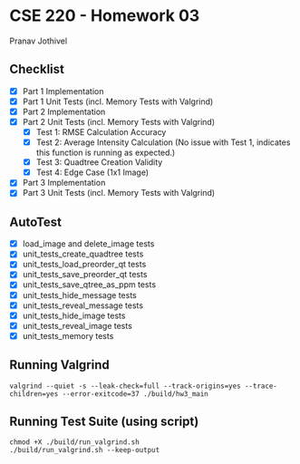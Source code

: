 # CSE 220 - Homework 03
Pranav Jothivel

## Checklist
- [x] Part 1 Implementation
- [x] Part 1 Unit Tests (incl. Memory Tests with Valgrind)
- [x] Part 2 Implementation
- [x] Part 2 Unit Tests (incl. Memory Tests with Valgrind)
  - [x] Test 1: RMSE Calculation Accuracy
  - [x] Test 2: Average Intensity Calculation (No issue with Test 1, indicates this function is running as expected.)
  - [X] Test 3: Quadtree Creation Validity
  - [X] Test 4: Edge Case (1x1 Image)
- [x] Part 3 Implementation
- [x] Part 3 Unit Tests (incl. Memory Tests with Valgrind)

## AutoTest
- [x] load_image and delete_image tests
- [x] unit_tests_create_quadtree tests
- [x] unit_tests_load_preorder_qt tests
- [x] unit_tests_save_preorder_qt tests
- [x] unit_tests_save_qtree_as_ppm tests
- [x] unit_tests_hide_message tests
- [x] unit_tests_reveal_message tests
- [x] unit_tests_hide_image tests
- [x] unit_tests_reveal_image tests
- [x] unit_tests_memory tests

## Running Valgrind
```
valgrind --quiet -s --leak-check=full --track-origins=yes --trace-children=yes --error-exitcode=37 ./build/hw3_main
```

## Running Test Suite (using script)
```
chmod +X ./build/run_valgrind.sh
./build/run_valgrind.sh --keep-output
```